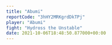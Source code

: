```yaml
---
title: "Abumi"
reportCode: "3hHY2MRKgrdDkTPj"
player: "Abumi"
fight: "Hydross the Unstable"
date: 2021-10-06T18:48:50.877000+00:00
---
```

